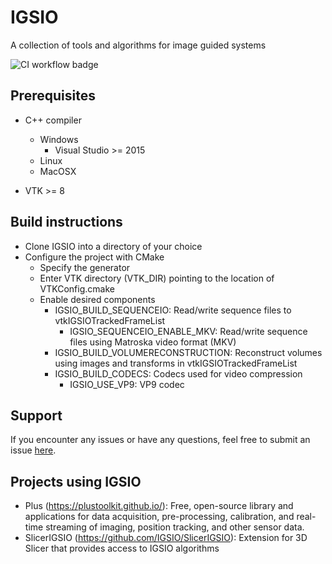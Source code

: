 # IGSIO

A collection of tools and algorithms for image guided systems

![CI workflow badge](https://github.com/IGSIO/IGSIO/actions/workflows/ci.yml/badge.svg?event=push)

## Prerequisites

- C++ compiler
  - Windows
    - Visual Studio >= 2015
  - Linux
  - MacOSX

- VTK >= 8

## Build instructions
- Clone IGSIO into a directory of your choice
- Configure the project with CMake
  - Specify the generator
  - Enter VTK directory (VTK_DIR) pointing to the location of VTKConfig.cmake
  - Enable desired components
    - IGSIO_BUILD_SEQUENCEIO: Read/write sequence files to vtkIGSIOTrackedFrameList
      - IGSIO_SEQUENCEIO_ENABLE_MKV: Read/write sequence files using Matroska video format (MKV)
    - IGSIO_BUILD_VOLUMERECONSTRUCTION: Reconstruct volumes using images and transforms in vtkIGSIOTrackedFrameList
    - IGSIO_BUILD_CODECS: Codecs used for video compression
      - IGSIO_USE_VP9: VP9 codec

## Support

If you encounter any issues or have any questions, feel free to submit an issue [here](https://github.com/IGSIO/IGSIO/issues/new).

## Projects using IGSIO

- Plus (https://plustoolkit.github.io/): Free, open-source library and applications for data acquisition, pre-processing, calibration, and real-time streaming of imaging, position tracking, and other sensor data.
- SlicerIGSIO (https://github.com/IGSIO/SlicerIGSIO): Extension for 3D Slicer that provides access to IGSIO algorithms
